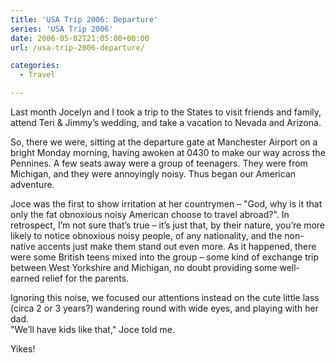```yaml
---
title: 'USA Trip 2006: Departure'
series: 'USA Trip 2006'
date: 2006-05-02T21:05:00+00:00
url: /usa-trip-2006-departure/

categories:
  - Travel

---
```

<!--kg-card-begin: html-->

Last month Jocelyn and I took a trip to the States to visit friends and family, attend Teri & Jimmy’s wedding, and take a vacation to Nevada and Arizona.

So, there we were, sitting at the departure gate at Manchester Airport on a bright Monday morning, having awoken at 0430 to make our way across the Pennines.  A few seats away were a group of teenagers.  They were from Michigan, and they were annoyingly noisy.  Thus began our American adventure.

Joce was the first to show irritation at her countrymen – "God, why is it that only the fat obnoxious noisy American choose to travel abroad?".  In retrospect, I’m not sure that’s true – it’s just that, by their nature, you’re more likely to notice obnoxious noisy people, of any nationality, and the non-native accents just make them stand out even more.  As it happened, there were some British teens mixed into the group – some kind of exchange trip between West Yorkshire and Michigan, no doubt providing some well-earned relief for the parents.

Ignoring this noise, we focused our attentions instead on the cute little lass (circa 2 or 3 years?) wandering round with wide eyes, and playing with her dad.   
"We’ll have kids like that," Joce told me. 

Yikes!  
 

<!--kg-card-end: html-->